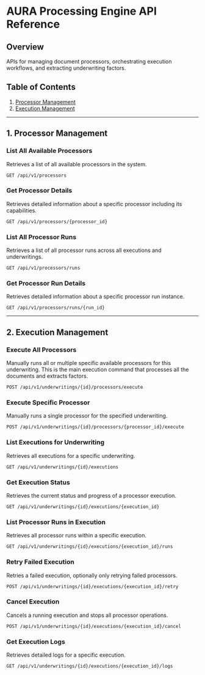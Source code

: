 # AURA Processing Engine API Reference

## Overview

APIs for managing document processors, orchestrating execution workflows, and extracting underwriting factors.

## Table of Contents

1. [Processor Management](#1-processor-management)
2. [Execution Management](#2-execution-management)

---

## 1. Processor Management

### List All Available Processors

Retrieves a list of all available processors in the system.

```http
GET /api/v1/processors
```

### Get Processor Details

Retrieves detailed information about a specific processor including its capabilities.

```http
GET /api/v1/processors/{processor_id}
```

### List All Processor Runs

Retrieves a list of all processor runs across all executions and underwritings.

```http
GET /api/v1/processors/runs
```

### Get Processor Run Details

Retrieves detailed information about a specific processor run instance.

```http
GET /api/v1/processors/runs/{run_id}
```

---

## 2. Execution Management

### Execute All Processors

Manually runs all or multiple specific available processors for this underwriting. This is the main execution command that processes all the documents and extracts factors.

```http
POST /api/v1/underwritings/{id}/processors/execute
```

### Execute Specific Processor

Manually runs a single processor for the specified underwriting.

```http
POST /api/v1/underwritings/{id}/processors/{processor_id}/execute
```

### List Executions for Underwriting

Retrieves all executions for a specific underwriting.

```http
GET /api/v1/underwritings/{id}/executions
```

### Get Execution Status

Retrieves the current status and progress of a processor execution.

```http
GET /api/v1/underwritings/{id}/executions/{execution_id}
```

### List Processor Runs in Execution

Retrieves all processor runs within a specific execution.

```http
GET /api/v1/underwritings/{id}/executions/{execution_id}/runs
```

### Retry Failed Execution

Retries a failed execution, optionally only retrying failed processors.

```http
POST /api/v1/underwritings/{id}/executions/{execution_id}/retry
```

### Cancel Execution

Cancels a running execution and stops all processor operations.

```http
POST /api/v1/underwritings/{id}/executions/{execution_id}/cancel
```

### Get Execution Logs

Retrieves detailed logs for a specific execution.

```http
GET /api/v1/underwritings/{id}/executions/{execution_id}/logs
```
